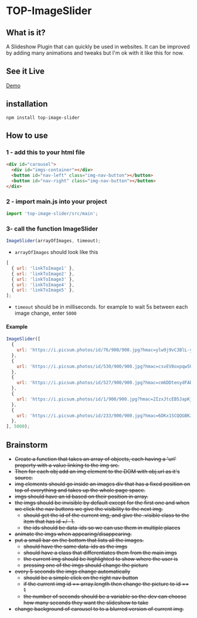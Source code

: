 # TOP-ImageSlider

## What is it?

A Slideshow Plugin that can quickly be used in websites. It can be improved by adding many animations and tweaks but I'm ok with it like this for now.

## See it Live

[Demo](https://mohamedbechirmejri.github.io/TOP-ImageSlider/)

## installation

`npm install top-image-slider`

## How to use

### 1 - add this to your html file

```html
<div id="carousel">
  <div id="imgs-container"></div>
  <button id="nav-left" class="img-nav-button"></button>
  <button id="nav-right" class="img-nav-button"></button>
</div>
```

### 2 - import main.js into your project

```javascript
import 'top-image-slider/src/main';
```

### 3- call the function ImageSlider

```javascript
ImageSlider(arrayOfImages, timeout);
```

- `arrayOfImages` should look like this

```javascript
[
  { url: 'linkToImage1' },
  { url: 'linkToImage2' },
  { url: 'linkToImage3' },
  { url: 'linkToImage4' },
  { url: 'linkToImage5' },
];
```

- `timeout` should be in milliseconds. for example to wait 5s between each image change, enter `5000`

#### Example

```javascript
ImageSlider([
  {
    url: 'https://i.picsum.photos/id/76/900/900.jpg?hmac=ylw9j9vC3BlL-ywWPpWXNxuBVn_nFqHSAmMCGO_gtS8',
  },
  {
    url: 'https://i.picsum.photos/id/530/900/900.jpg?hmac=csvEV8oxpqw5UTku5vZV82oZrLN_CEsDIcrUhx8ubKc',
  },
  {
    url: 'https://i.picsum.photos/id/527/900/900.jpg?hmac=cm6DDtenydFADP7OsHFCKnZO4xIcoQ3_24S3NAQ9iWc',
  },
  {
    url: 'https://i.picsum.photos/id/1/900/900.jpg?hmac=2IzxJtcEB5JapKj300sT1OiXGkUtDvtSX_aF1p3Li9Y',
  },
  {
    url: 'https://i.picsum.photos/id/233/900/900.jpg?hmac=6DKx1SCQQGBKJ_Vdr5HejihbuoY_B5dPlMNESpf20Vc',
  },
], 5000);
```

## Brainstorm

- ~~Create a function that takes an array of objects, each having a 'url' property with a value linking to the img src.~~
- ~~Then for each obj add an img element to the DOM with obj.url as it's source.~~
- ~~img elements should go inside an images div that has a fixed position on top of everything and takes up the whole page space.~~
- ~~imgs should have an id based on their position in array.~~
- ~~the imgs should be invisible by default except for the first one and when we click the nav buttons we give the visibility to the next img.~~
  - ~~should get the id of the current img, and give the .visible class to the item that has id +/- 1.~~
  - ~~the ids should be data-ids so we can use them in multiple places~~
- ~~animate the imgs when appearing/disappearing.~~
- ~~put a small bar on the bottom that lists all the images.~~
  - ~~should have the same data-ids as the imgs~~
  - ~~should have a class that differentiates them from the main imgs~~
  - ~~the current img should be highlighted to show where the user is~~
  - ~~pressing one of the imgs should change the picture~~
- ~~every 5 seconds the imgs change automatically~~
  - ~~should be a simple click on the right nav button~~
  - ~~if the current img id == array.length then change the picture to id == 1~~
  - ~~the number of seconds should be a variable so the dev can choose how many seconds they want the slideshow to take~~
- ~~change background of carousel to to a blurred version of current img.~~ 
